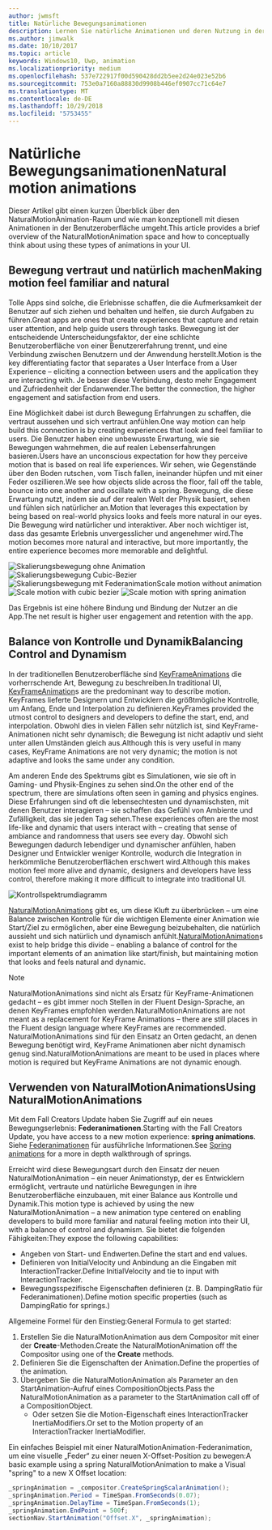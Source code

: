 ```yaml
---
author: jwmsft
title: Natürliche Bewegungsanimationen
description: Lernen Sie natürliche Animationen und deren Nutzung in der App-Benutzeroberfläche kennen.
ms.author: jimwalk
ms.date: 10/10/2017
ms.topic: article
keywords: Windows10, Uwp, animation
ms.localizationpriority: medium
ms.openlocfilehash: 537e722917f00d590428dd2b5ee2d24e023e52b6
ms.sourcegitcommit: 753e0a7160a88830d9908b446ef0907cc71c64e7
ms.translationtype: MT
ms.contentlocale: de-DE
ms.lasthandoff: 10/29/2018
ms.locfileid: "5753455"
---
```

# <a name="natural-motion-animations"></a><span data-ttu-id="a88ba-104">Natürliche Bewegungsanimationen</span><span class="sxs-lookup"><span data-stu-id="a88ba-104">Natural motion animations</span></span>

<span data-ttu-id="a88ba-105">Dieser Artikel gibt einen kurzen Überblick über den NaturalMotionAnimation-Raum und wie man konzeptionell mit diesen Animationen in der Benutzeroberfläche umgeht.</span><span class="sxs-lookup"><span data-stu-id="a88ba-105">This article provides a brief overview of the NaturalMotionAnimation space and how to conceptually think about using these types of animations in your UI.</span></span>

## <a name="making-motion-feel-familiar-and-natural"></a><span data-ttu-id="a88ba-106">Bewegung vertraut und natürlich machen</span><span class="sxs-lookup"><span data-stu-id="a88ba-106">Making motion feel familiar and natural</span></span>

<span data-ttu-id="a88ba-107">Tolle Apps sind solche, die Erlebnisse schaffen, die die Aufmerksamkeit der Benutzer auf sich ziehen und behalten und helfen, sie durch Aufgaben zu führen.</span><span class="sxs-lookup"><span data-stu-id="a88ba-107">Great apps are ones that create experiences that capture and retain user attention, and help guide users through tasks.</span></span> <span data-ttu-id="a88ba-108">Bewegung ist der entscheidende Unterscheidungsfaktor, der eine schlichte Benutzeroberfläche von einer Benutzererfahrung trennt, und eine Verbindung zwischen Benutzern und der Anwendung herstellt.</span><span class="sxs-lookup"><span data-stu-id="a88ba-108">Motion is the key differentiating factor that separates a User Interface from a User Experience – eliciting a connection between users and the application they are interacting with.</span></span> <span data-ttu-id="a88ba-109">Je besser diese Verbindung, desto mehr Engagement und Zufriedenheit der Endanwender.</span><span class="sxs-lookup"><span data-stu-id="a88ba-109">The better the connection, the higher engagement and satisfaction from end users.</span></span>

<span data-ttu-id="a88ba-110">Eine Möglichkeit dabei ist durch Bewegung Erfahrungen zu schaffen, die vertraut aussehen und sich vertraut anfühlen.</span><span class="sxs-lookup"><span data-stu-id="a88ba-110">One way motion can help build this connection is by creating experiences that look and feel familiar to users.</span></span> <span data-ttu-id="a88ba-111">Die Benutzer haben eine unbewusste Erwartung, wie sie Bewegungen wahrnehmen, die auf realen Lebenserfahrungen basieren.</span><span class="sxs-lookup"><span data-stu-id="a88ba-111">Users have an unconscious expectation for how they perceive motion that is based on real life experiences.</span></span> <span data-ttu-id="a88ba-112">Wir sehen, wie Gegenstände über den Boden rutschen, vom Tisch fallen, ineinander hüpfen und mit einer Feder oszillieren.</span><span class="sxs-lookup"><span data-stu-id="a88ba-112">We see how objects slide across the floor, fall off the table, bounce into one another and oscillate with a spring.</span></span> <span data-ttu-id="a88ba-113">Bewegung, die diese Erwartung nutzt, indem sie auf der realen Welt der Physik basiert, sehen und fühlen sich natürlicher an.</span><span class="sxs-lookup"><span data-stu-id="a88ba-113">Motion that leverages this expectation by being based on real-world physics looks and feels more natural in our eyes.</span></span> <span data-ttu-id="a88ba-114">Die Bewegung wird natürlicher und interaktiver. Aber noch wichtiger ist, dass das gesamte Erlebnis unvergesslicher und angenehmer wird.</span><span class="sxs-lookup"><span data-stu-id="a88ba-114">The motion becomes more natural and interactive, but more importantly, the entire experience becomes more memorable and delightful.</span></span>

![<span data-ttu-id="a88ba-115">Skalierungsbewegung ohne Animation](images/animation/scale-no-animation.gif)
![Skalierungsbewegung Cubic-Bezier](images/animation/scale-cubic-bezier.gif)
![Skalierungsbewegung mit Federanimation</span><span class="sxs-lookup"><span data-stu-id="a88ba-115">Scale motion without animation](images/animation/scale-no-animation.gif)
![Scale motion with cubic bezier](images/animation/scale-cubic-bezier.gif)
![Scale motion with spring animation</span></span>](images/animation/scale-spring.gif)

<span data-ttu-id="a88ba-116">Das Ergebnis ist eine höhere Bindung und Bindung der Nutzer an die App.</span><span class="sxs-lookup"><span data-stu-id="a88ba-116">The net result is higher user engagement and retention with the app.</span></span>

## <a name="balancing-control-and-dynamism"></a><span data-ttu-id="a88ba-117">Balance von Kontrolle und Dynamik</span><span class="sxs-lookup"><span data-stu-id="a88ba-117">Balancing Control and Dynamism</span></span>

<span data-ttu-id="a88ba-118">In der traditionellen Benutzeroberfläche sind [KeyFrameAnimations](https://docs.microsoft.com/uwp/api/windows.ui.composition.keyframeanimation) die vorherrschende Art, Bewegung zu beschreiben.</span><span class="sxs-lookup"><span data-stu-id="a88ba-118">In traditional UI, [KeyFrameAnimation](https://docs.microsoft.com/uwp/api/windows.ui.composition.keyframeanimation)s are the predominant way to describe motion.</span></span> <span data-ttu-id="a88ba-119">KeyFrames lieferte Designern und Entwicklern die größtmögliche Kontrolle, um Anfang, Ende und Interpolation zu definieren.</span><span class="sxs-lookup"><span data-stu-id="a88ba-119">KeyFrames provided the utmost control to designers and developers to define the start, end, and interpolation.</span></span> <span data-ttu-id="a88ba-120">Obwohl dies in vielen Fällen sehr nützlich ist, sind KeyFrame-Animationen nicht sehr dynamisch; die Bewegung ist nicht adaptiv und sieht unter allen Umständen gleich aus.</span><span class="sxs-lookup"><span data-stu-id="a88ba-120">Although this is very useful in many cases, KeyFrame Animations are not very dynamic; the motion is not adaptive and looks the same under any condition.</span></span>

<span data-ttu-id="a88ba-121">Am anderen Ende des Spektrums gibt es Simulationen, wie sie oft in Gaming- und Physik-Engines zu sehen sind.</span><span class="sxs-lookup"><span data-stu-id="a88ba-121">On the other end of the spectrum, there are simulations often seen in gaming and physics engines.</span></span> <span data-ttu-id="a88ba-122">Diese Erfahrungen sind oft die lebensechtesten und dynamischsten, mit denen Benutzer interagieren – sie schaffen das Gefühl von Ambiente und Zufälligkeit, das sie jeden Tag sehen.</span><span class="sxs-lookup"><span data-stu-id="a88ba-122">These experiences often are the most life-like and dynamic that users interact with – creating that sense of ambiance and randomness that users see every day.</span></span> <span data-ttu-id="a88ba-123">Obwohl sich Bewegungen dadurch lebendiger und dynamischer anfühlen, haben Designer und Entwickler weniger Kontrolle, wodurch die Integration in herkömmliche Benutzeroberflächen erschwert wird.</span><span class="sxs-lookup"><span data-stu-id="a88ba-123">Although this makes motion feel more alive and dynamic, designers and developers have less control, therefore making it more difficult to integrate into traditional UI.</span></span>

![Kontrollspektrumdiagramm](images/animation/natural-motion-diagram.png)

<span data-ttu-id="a88ba-125">[NaturalMotionAnimations](https://docs.microsoft.com/uwp/api/windows.ui.composition.naturalmotionanimation) gibt es, um diese Kluft zu überbrücken – um eine Balance zwischen Kontrolle für die wichtigen Elemente einer Animation wie Start/Ziel zu ermöglichen, aber eine Bewegung beizubehalten, die natürlich aussieht und sich natürlich und dynamisch anfühlt.</span><span class="sxs-lookup"><span data-stu-id="a88ba-125">[NaturalMotionAnimation](https://docs.microsoft.com/uwp/api/windows.ui.composition.naturalmotionanimation)s exist to help bridge this divide – enabling a balance of control for the important elements of an animation like start/finish, but maintaining motion that looks and feels natural and dynamic.</span></span>

> [!NOTE]
> <span data-ttu-id="a88ba-126">NaturalMotionAnimations sind nicht als Ersatz für KeyFrame-Animationen gedacht – es gibt immer noch Stellen in der Fluent Design-Sprache, an denen KeyFrames empfohlen werden.</span><span class="sxs-lookup"><span data-stu-id="a88ba-126">NaturalMotionAnimations are not meant as a replacement for KeyFrame Animations – there are still places in the Fluent design language where KeyFrames are recommended.</span></span> <span data-ttu-id="a88ba-127">NaturalMotionAnimations sind für den Einsatz an Orten gedacht, an denen Bewegung benötigt wird, KeyFrame Animationen aber nicht dynamisch genug sind.</span><span class="sxs-lookup"><span data-stu-id="a88ba-127">NaturalMotionAnimations are meant to be used in places where motion is required but KeyFrame Animations are not dynamic enough.</span></span>

## <a name="using-naturalmotionanimations"></a><span data-ttu-id="a88ba-128">Verwenden von NaturalMotionAnimations</span><span class="sxs-lookup"><span data-stu-id="a88ba-128">Using NaturalMotionAnimations</span></span>

<span data-ttu-id="a88ba-129">Mit dem Fall Creators Update haben Sie Zugriff auf ein neues Bewegungserlebnis: **Federanimationen**.</span><span class="sxs-lookup"><span data-stu-id="a88ba-129">Starting with the Fall Creators Update, you have access to a new motion experience: **spring animations**.</span></span> <span data-ttu-id="a88ba-130">Siehe [Federanimationen](spring-animations.md) für ausführliche Informationen.</span><span class="sxs-lookup"><span data-stu-id="a88ba-130">See [Spring animations](spring-animations.md) for a more in depth walkthrough of springs.</span></span>

<span data-ttu-id="a88ba-131">Erreicht wird diese Bewegungsart durch den Einsatz der neuen NaturalMotionAnimation – ein neuer Animationstyp, der es Entwicklern ermöglicht, vertraute und natürliche Bewegungen in ihre Benutzeroberfläche einzubauen, mit einer Balance aus Kontrolle und Dynamik.</span><span class="sxs-lookup"><span data-stu-id="a88ba-131">This motion type is achieved by using the new NaturalMotionAnimation – a new animation type centered on enabling developers to build more familiar and natural feeling motion into their UI, with a balance of control and dynamism.</span></span> <span data-ttu-id="a88ba-132">Sie bietet die folgenden Fähigkeiten:</span><span class="sxs-lookup"><span data-stu-id="a88ba-132">They expose the following capabilities:</span></span>

- <span data-ttu-id="a88ba-133">Angeben von Start- und Endwerten.</span><span class="sxs-lookup"><span data-stu-id="a88ba-133">Define the start and end values.</span></span>
- <span data-ttu-id="a88ba-134">Definieren von InitialVelocity und Anbindung an die Eingaben mit InteractionTracker.</span><span class="sxs-lookup"><span data-stu-id="a88ba-134">Define InitialVelocity and tie to input with InteractionTracker.</span></span>
- <span data-ttu-id="a88ba-135">Bewegungsspezifische Eigenschaften definieren (z. B. DampingRatio für Federanimationen).</span><span class="sxs-lookup"><span data-stu-id="a88ba-135">Define motion specific properties (such as DampingRatio for springs.)</span></span>

<span data-ttu-id="a88ba-136">Allgemeine Formel für den Einstieg:</span><span class="sxs-lookup"><span data-stu-id="a88ba-136">General Formula to get started:</span></span>

1. <span data-ttu-id="a88ba-137">Erstellen Sie die NaturalMotionAnimation aus dem Compositor mit einer der **Create**-Methoden.</span><span class="sxs-lookup"><span data-stu-id="a88ba-137">Create the NaturalMotionAnimation off the Compositor using one of the **Create** methods.</span></span>
1. <span data-ttu-id="a88ba-138">Definieren Sie die Eigenschaften der Animation.</span><span class="sxs-lookup"><span data-stu-id="a88ba-138">Define the properties of the animation.</span></span>
1. <span data-ttu-id="a88ba-139">Übergeben Sie die NaturalMotionAnimation als Parameter an den StartAnimation-Aufruf eines CompositionObjects.</span><span class="sxs-lookup"><span data-stu-id="a88ba-139">Pass the NaturalMotionAnimation as a parameter to the StartAnimation call off of a CompositionObject.</span></span>
    - <span data-ttu-id="a88ba-140">Oder setzen Sie die Motion-Eigenschaft eines InteractionTracker InertiaModifiers.</span><span class="sxs-lookup"><span data-stu-id="a88ba-140">Or set to the Motion property of an InteractionTracker InertiaModifier.</span></span>

<span data-ttu-id="a88ba-141">Ein einfaches Beispiel mit einer NaturalMotionAnimation-Federanimation, um eine visuelle „Feder“ zu einer neuen X-Offset-Position zu bewegen:</span><span class="sxs-lookup"><span data-stu-id="a88ba-141">A basic example using a spring NaturalMotionAnimation to make a Visual "spring" to a new X Offset location:</span></span>

```csharp
_springAnimation = _compositor.CreateSpringScalarAnimation();
_springAnimation.Period = TimeSpan.FromSeconds(0.07);
_springAnimation.DelayTime = TimeSpan.FromSeconds(1);
_springAnimation.EndPoint = 500f;
sectionNav.StartAnimation("Offset.X", _springAnimation);
```

